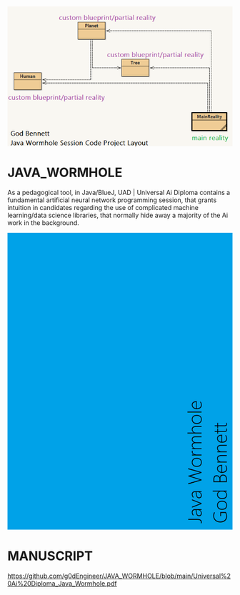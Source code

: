 ![image](https://github.com/g0dEngineer/JAVA_WORMHOLE/blob/main/Layout_Java_God.png)


# JAVA_WORMHOLE
As a pedagogical tool, in Java/BlueJ, UAD | Universal Ai Diploma contains a fundamental artificial neural network programming session, that grants intuition in candidates regarding the use of complicated machine learning/data science libraries, that normally hide away a majority of the Ai work in the background. 



![image](https://github.com/g0dEngineer/JAVA_WORMHOLE/blob/main/document%20banner.png)



# MANUSCRIPT

https://github.com/g0dEngineer/JAVA_WORMHOLE/blob/main/Universal%20Ai%20Diploma_Java_Wormhole.pdf

